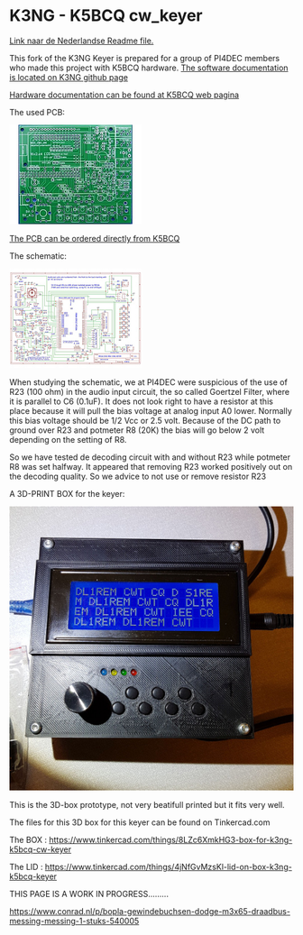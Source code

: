 # K3NG - K5BCQ cw_keyer
<p><a href="/Nederlands.md">Link  naar de Nederlandse Readme file.</a></p>

This fork of the K3NG Keyer is prepared for a group of PI4DEC members who made this project with K5BCQ hardware.
[The software documentation is located on K3NG github page](https://github.com/k3ng/k3ng_cw_keyer/wiki)


[Hardware documentation can be found at K5BCQ web pagina](https://www.qsl.net/k5bcq/Kits/Keyer.pdf)

The used PCB:
<p><a href="images/pcb_layout.jpg"><img src="images/pcb-thumbnail.jpeg"></a></p>   
<p></p> 


[The PCB can be ordered directly from K5BCQ](https://www.qsl.net/k5bcq/Kits/Kits.html)
<p></p> <p></p> 
The schematic:
<p><a href="images/Schematic.pdf"><img src="images/SchematicTN.jpg"></a></p>   

When studying the schematic, we at PI4DEC were suspicious of the use of R23 (100 ohm) in the audio input circuit, the so called Goertzel Filter, where it is parallel to C6 (0.1uF). It does not look right to have a resistor at this place because it will pull the bias voltage at analog input A0 lower. Normally this bias voltage should be 1/2 Vcc or 2.5 volt. Because of the DC path to ground over R23 and potmeter R8 (20K) the bias will go below 2 volt depending on the setting of R8.
<p></p>

So we have tested de decoding circuit with and without R23 while potmeter R8 was set halfway. It appeared that removing R23 worked positively out on the decoding quality. So we advice to not use or remove resistor R23



A 3D-PRINT BOX for the keyer:

<p><img src="images/prototype.jpg" alt="3D prototype box"></a></p> 

This is the 3D-box prototype, not very beatifull printed but it fits very well.

The files for this 3D box for this keyer can be found on Tinkercad.com

The BOX : https://www.tinkercad.com/things/8LZc6XmkHG3-box-for-k3ng-k5bcq-cw-keyer

The LID : https://www.tinkercad.com/things/4jNfGvMzsKl-lid-on-box-k3ng-k5bcq-keyer



THIS PAGE IS A WORK IN PROGRESS.........

https://www.conrad.nl/p/bopla-gewindebuchsen-dodge-m3x65-draadbus-messing-messing-1-stuks-540005
